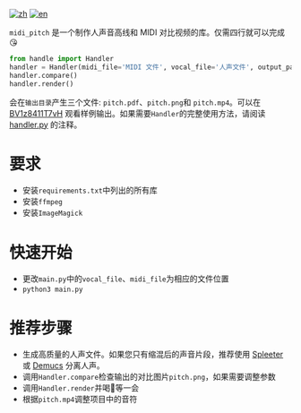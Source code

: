 [![zh](https://img.shields.io/badge/lang-zh-red.svg)](/README.md)
[![en](https://img.shields.io/badge/lang-en-yellow.svg)](/README.en.md)

`midi_pitch` 是一个制作人声音高线和 MIDI 对比视频的库。仅需四行就可以完成 :kissing_heart:

```python
from handle import Handler
handler = Handler(midi_file='MIDI 文件', vocal_file='人声文件', output_path='输出目录')
handler.compare()
handler.render()
```
会在`输出目录`产生三个文件: `pitch.pdf`、`pitch.png`和 `pitch.mp4`。可以在 [BV1z8411T7vH](https://www.bilibili.com/video/BV1z8411T7vH) 观看样例输出。如果需要`Handler`的完整使用方法，请阅读 [handler.py](/midi_pitch/handler.py) 的注释。

# 要求
- 安装`requirements.txt`中列出的所有库
- 安装`ffmpeg`
- 安装`ImageMagick`

# 快速开始
- 更改`main.py`中的`vocal_file`、`midi_file`为相应的文件位置
- `python3 main.py`

# 推荐步骤
- 生成高质量的人声文件。如果您只有缩混后的声音片段，推荐使用 [Spleeter](https://github.com/deezer/spleeter) 或 [Demucs](https://github.com/facebookresearch/demucs) 分离人声。
- 调用`Handler.compare`检查输出的对比图片`pitch.png`，如果需要调整参数
- 调用`Handler.render`并喝:tea:等一会
- 根据`pitch.mp4`调整项目中的音符